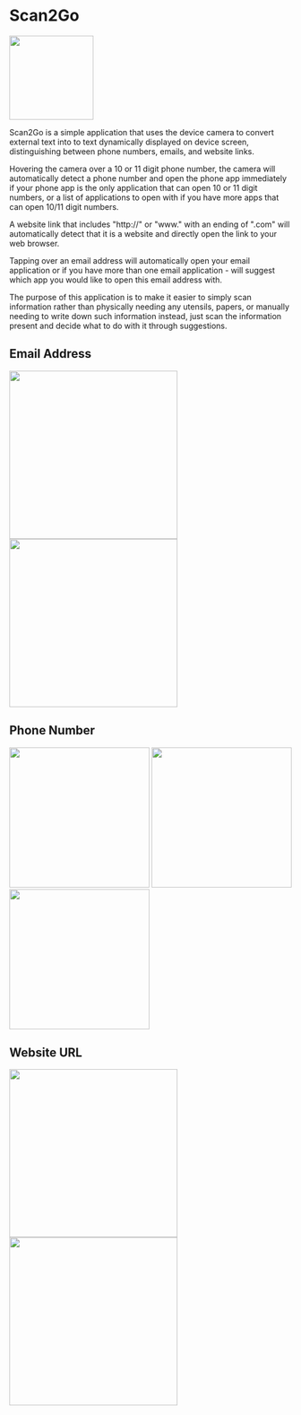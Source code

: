 
# Scan2Go 
<p float="left"> <img src="/app/src/main/otg_launcher-web.png" width="150" /> </p>
Scan2Go is a simple application that uses the device camera to convert external text into to text dynamically displayed on device screen, distinguishing between phone numbers, emails, and website links.

Hovering the camera over a 10 or 11 digit phone number, the camera will automatically detect a phone number and open the phone app immediately if your phone app is the only application that can open 10 or 11 digit numbers, or a list of applications to open with if you have more apps that can open 10/11 digit numbers.

A website link that includes "http://" or "www." with an ending of ".com" will automatically detect that it is a website and directly open the link to your web browser.

Tapping over an email address will automatically open your email application or if you have more than one email application - will suggest which app you would like to open this email address with.

The purpose of this application is to make it easier to simply scan information rather than physically needing any utensils, papers, or manually needing to write down such information instead, just scan the information present and decide what to do with it through suggestions. 

## Email Address
<p float="left">
  <img src="/app/Screenshot_20190313-213603.png" width="300" />
  <img src="/app/Screenshot_20190313-213709.png" width="300" /> 
</p>

## Phone Number
<p float="left">
<img src="app/Screenshot_20190313-213839.png" width="250" />
<img src="app/Screenshot_20190313-213847.png" width="250" /> 
<img src="app/Screenshot_20190313-213855.png" width="250" /> 
</p>

## Website URL
<p float="left">
<img src="app/Screenshot_20190313-214112.png" width="300" /> 
<img src="app/Screenshot_20190313-214125.png" width="300" /> 
</p>
